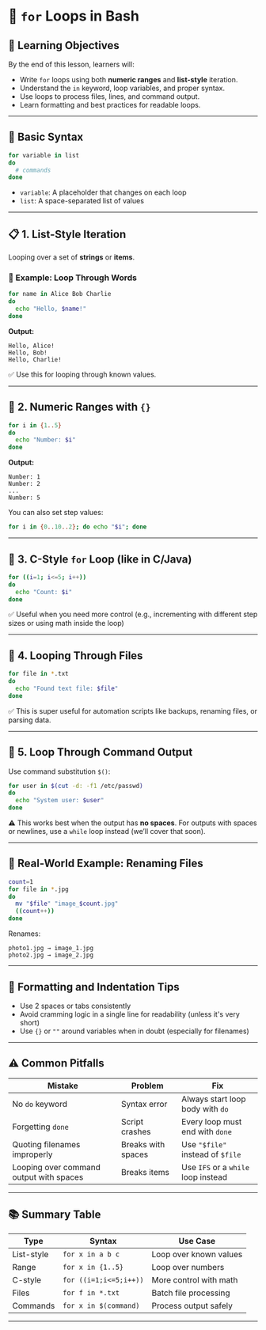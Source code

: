 # 🔁 `for` Loops in Bash

## 🧠 Learning Objectives

By the end of this lesson, learners will:

* Write `for` loops using both **numeric ranges** and **list-style** iteration.
* Understand the `in` keyword, loop variables, and proper syntax.
* Use loops to process files, lines, and command output.
* Learn formatting and best practices for readable loops.

---

## 🔧 Basic Syntax

```bash
for variable in list
do
  # commands
done
```

* `variable`: A placeholder that changes on each loop
* `list`: A space-separated list of values

---

## 📋 1. List-Style Iteration

Looping over a set of **strings** or **items**.

### 🧪 Example: Loop Through Words

```bash
for name in Alice Bob Charlie
do
  echo "Hello, $name!"
done
```

**Output:**

```
Hello, Alice!
Hello, Bob!
Hello, Charlie!
```

✅ Use this for looping through known values.

---

## 🔢 2. Numeric Ranges with `{}`

```bash
for i in {1..5}
do
  echo "Number: $i"
done
```

**Output:**

```
Number: 1
Number: 2
...
Number: 5
```

You can also set step values:

```bash
for i in {0..10..2}; do echo "$i"; done
```

---

## 🔁 3. C-Style `for` Loop (like in C/Java)

```bash
for ((i=1; i<=5; i++))
do
  echo "Count: $i"
done
```

✅ Useful when you need more control (e.g., incrementing with different step sizes or using math inside the loop)

---

## 📁 4. Looping Through Files

```bash
for file in *.txt
do
  echo "Found text file: $file"
done
```

✅ This is super useful for automation scripts like backups, renaming files, or parsing data.

---

## 🔂 5. Loop Through Command Output

Use command substitution `$()`:

```bash
for user in $(cut -d: -f1 /etc/passwd)
do
  echo "System user: $user"
done
```

⚠️ This works best when the output has **no spaces**. For outputs with spaces or newlines, use a `while` loop instead (we’ll cover that soon).

---

## 🧠 Real-World Example: Renaming Files

```bash
count=1
for file in *.jpg
do
  mv "$file" "image_$count.jpg"
  ((count++))
done
```

Renames:

```
photo1.jpg → image_1.jpg
photo2.jpg → image_2.jpg
```

---

## 🧼 Formatting and Indentation Tips

* Use 2 spaces or tabs consistently
* Avoid cramming logic in a single line for readability (unless it's very short)
* Use `{}` or `""` around variables when in doubt (especially for filenames)

---

## ⚠️ Common Pitfalls

| Mistake                                 | Problem            | Fix                                 |
| --------------------------------------- | ------------------ | ----------------------------------- |
| No `do` keyword                         | Syntax error       | Always start loop body with `do`    |
| Forgetting `done`                       | Script crashes     | Every loop must end with `done`     |
| Quoting filenames improperly            | Breaks with spaces | Use `"$file"` instead of `$file`    |
| Looping over command output with spaces | Breaks items       | Use `IFS` or a `while` loop instead |

---

## 📚 Summary Table

| Type       | Syntax                 | Use Case               |
| ---------- | ---------------------- | ---------------------- |
| List-style | `for x in a b c`       | Loop over known values |
| Range      | `for x in {1..5}`      | Loop over numbers      |
| C-style    | `for ((i=1;i<=5;i++))` | More control with math |
| Files      | `for f in *.txt`       | Batch file processing  |
| Commands   | `for x in $(command)`  | Process output safely  |

---
